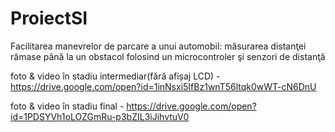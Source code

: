 # ProiectSI

Facilitarea manevrelor de parcare a unui automobil: măsurarea distanţei rămase până la un obstacol folosind un microcontroler şi senzori de distanţă

foto & video în stadiu intermediar(fără afișaj LCD) - https://drive.google.com/open?id=1inNsxi5IfBz1wnT56ltqk0wWT-cN6DnU

foto & video în stadiu final - https://drive.google.com/open?id=1PDSYVh1oLOZGmRu-p3bZIL3iJihvtuV0
